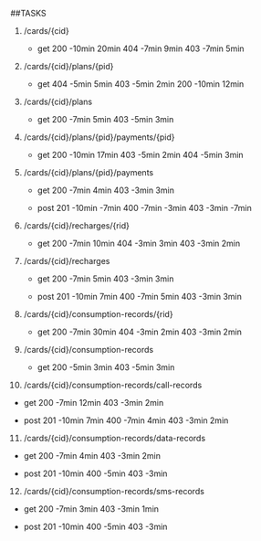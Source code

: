 ##TASKS

1. /cards/{cid} 
   - get 
     200 -10min 20min
     404 -7min 9min
     403 -7min 5min
                    
2. /cards/{cid}/plans/{pid} 
   - get 
     404 -5min 5min
     403 -5min 2min
     200 -10min 12min
                                
3. /cards/{cid}/plans 
   - get
     200 -7min 5min
     403 -5min 3min

4. /cards/{cid}/plans/{pid}/payments/{pid}
   - get 
     200 -10min 17min
     403 -5min 2min
     404 -5min 3min

5. /cards/{cid}/plans/{pid}/payments 
   - get
     200 -7min 4min
     403 -3min 3min
     
   - post 
     201 -10min -7min
     400 -7min -3min
     403 -3min -7min

6. /cards/{cid}/recharges/{rid}
   - get 
     200 -7min 10min
     404 -3min 3min
     403 -3min 2min

7. /cards/{cid}/recharges
   - get
     200 -7min 5min
     403 -3min 3min
     
   - post 
     201 -10min 7min
     400 -7min 5min
     403 -3min 3min

8. /cards/{cid}/consumption-records/{rid}
   - get 
     200 -7min 30min
     404 -3min 2min
     403 -3min 2min

9. /cards/{cid}/consumption-records
   - get
     200 -5min 3min
     403 -5min 3min

10. /cards/{cid}/consumption-records/call-records
   - get
     200 -7min 12min
     403 -3min 2min
     
   - post 
     201 -10min 7min
     400 -7min 4min
     403 -3min 2min

11. /cards/{cid}/consumption-records/data-records
   - get
     200 -7min 4min
     403 -3min 2min
     
   - post 
     201 -10min
     400 -5min
     403 -3min

12. /cards/{cid}/consumption-records/sms-records
   - get
     200 -7min 3min
     403 -3min 1min
     
   - post 
     201 -10min
     400 -5min
     403 -3min
                                